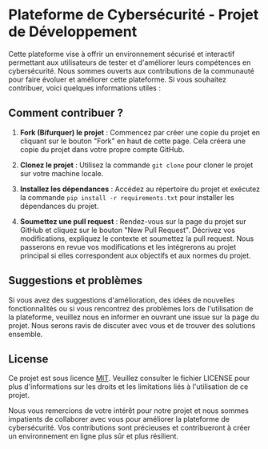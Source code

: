# Plateforme de Cybersécurité - Projet de Développement

Cette plateforme vise à offrir un environnement sécurisé et interactif permettant aux utilisateurs de tester et d'améliorer leurs compétences en cybersécurité. Nous sommes ouverts aux contributions de la communauté pour faire évoluer et améliorer cette plateforme. Si vous souhaitez contribuer, voici quelques informations utiles :

## Comment contribuer ?

1. **Fork (Bifurquer) le projet** : Commencez par créer une copie du projet en cliquant sur le bouton "Fork" en haut de cette page. Cela créera une copie du projet dans votre propre compte GitHub.

2. **Clonez le projet** : Utilisez la commande `git clone` pour cloner le projet sur votre machine locale.


3. **Installez les dépendances** : Accédez au répertoire du projet et exécutez la commande `pip install -r requirements.txt` pour installer les dépendances du projet.

4. **Soumettez une pull request** : Rendez-vous sur la page du projet sur GitHub et cliquez sur le bouton "New Pull Request". Décrivez vos modifications, expliquez le contexte et soumettez la pull request. Nous passerons en revue vos modifications et les intégrerons au projet principal si elles correspondent aux objectifs et aux normes du projet.

## Suggestions et problèmes

Si vous avez des suggestions d'amélioration, des idées de nouvelles fonctionnalités ou si vous rencontrez des problèmes lors de l'utilisation de la plateforme, veuillez nous en informer en ouvrant une issue sur la page du projet. Nous serons ravis de discuter avec vous et de trouver des solutions ensemble.

## License

Ce projet est sous licence [MIT](LICENSE). Veuillez consulter le fichier LICENSE pour plus d'informations sur les droits et les limitations liés à l'utilisation de ce projet.

Nous vous remercions de votre intérêt pour notre projet et nous sommes impatients de collaborer avec vous pour améliorer la plateforme de cybersécurité. Vos contributions sont précieuses et contribueront à créer un environnement en ligne plus sûr et plus résilient.


